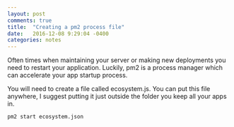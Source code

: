 ```yaml
---
layout: post
comments: true
title:  "Creating a pm2 process file"
date:   2016-12-08 9:29:04 -0400
categories: notes
---
```


Often times when maintaining your server or making new deployments you need to restart your application. Luckily, pm2 is a process manager which can accelerate your app startup process.

You will need to create a file called ecosystem.js. You can put this file anywhere, I suggest putting it just outside the folder you keep all your apps in.

<script src="https://gist.github.com/devisscher/f17aaf2873507b5af984f276b194f7a5.js"></script> 

```
pm2 start ecosystem.json

```